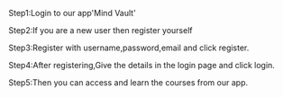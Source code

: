 Step1:Login to our app'Mind Vault'


Step2:If you are a new user then register yourself


Step3:Register with username,password,email and click register.


Step4:After registering,Give the details in the login page and click login.


Step5:Then you can access and learn the courses from our app.

